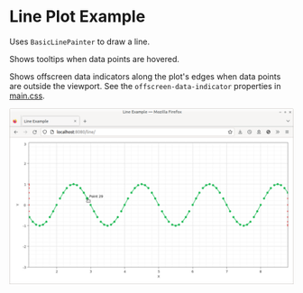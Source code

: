 # Line Plot Example

Uses `BasicLinePainter` to draw a line.

Shows tooltips when data points are hovered.

Shows offscreen data indicators along the plot's edges when data points are outside the viewport. See the `offscreen-data-indicator` properties in [main.css](./src/main.css).

![Screenshot](./screenshot.png)
